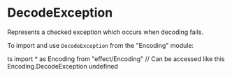 # DecodeException

Represents a checked exception which occurs when decoding fails.

To import and use `DecodeException` from the "Encoding" module:

ts
import \* as Encoding from "effect/Encoding"
// Can be accessed like this
Encoding.DecodeException
undefined
